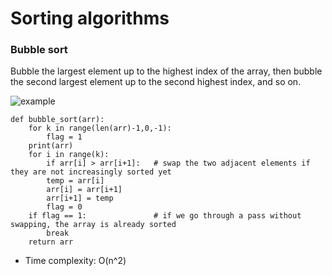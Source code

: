 # Sorting algorithms

### Bubble sort
Bubble the largest element up to the highest index of the array, then bubble the second largest element up to the second highest index, and so on.

![example](https://upload.wikimedia.org/wikipedia/commons/c/c8/Bubble-sort-example-300px.gif)
```
def bubble_sort(arr):
    for k in range(len(arr)-1,0,-1):       
        flag = 1   
	print(arr)
	for i in range(k):
	    if arr[i] > arr[i+1]:   # swap the two adjacent elements if they are not increasingly sorted yet
	    temp = arr[i]
	    arr[i] = arr[i+1]
	    arr[i+1] = temp
	    flag = 0
	if flag == 1:               # if we go through a pass without swapping, the array is already sorted
	    break
	return arr
```
* Time complexity: O(n^2)
 

